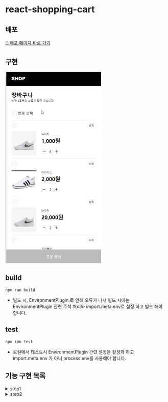 # react-shopping-cart

## 배포

[🖱️ 배포 페이지 바로 가기](https://badahertz52.github.io/react-shopping-cart/dist/)

## 구현

<img src="./readmeImage/cart_step1.gif" width="300px" alt="step1_구현" />

## build

```dash
npm run build
```

- 빌드 시, EnvironmentPlugin 로 인해 오류가 나서 빌드 시에는 EnvironmentPlugin 관련 주석 처리와 import.meta.env로 설정 하고 빌드 해야 합니다.

## test

```dash
npm run test
```

- 로컬에서 테스트시 EnvironmentPlugin 관련 설정을 활성화 하고 import.meta.env 가 아니 process.env를 사용해야 합니다.

## 기능 구현 목록

<details>
  <summary>step1</summary>
  <div markdown="1">
  
### 페이지 마크업 구현
#### Page
- OrderPage
- OrderConfirmPage
#### Common
- Checkbox
- DeleteButton
- PrimaryButton
- Divider

#### OrderPage 하위 컴포넌트

- CartItem
- CartList
- OrderPrice

### 장바구니 목록 구현

#### 장바구니 API

- Suspense
- ErrorBoundary

#### 장바구니 상태

1. 장바구니 목록

- atoms
  - cartItems(CartItem(name, image, price, isChecked, quantity)[x])
  - quantity(number)

#### 장바구니가 없을 때 fallback ui

#### 새로고침 시 화면 유지 기능 구현

- 상품 체크, 상품 수량 관리

### 장바구니 상품 수량 변경

### 장바구니 상품 삭제

### 총 결제 기능 계산 구현

    1. 금액
    - selectors
      - selectedItems(cardItems에서 isChecked가 true인 item들)
      - totalPrice (orderPrice + shippingPrice)
        - orderPrice(각 cartItems의 price \* quantity)
        - shippingPrice(orderPrice)
          - 결제 금액이 10만원 이상일 경우에 무료

### 주문 확인 기능 구현

- 주문 확인 버튼을 눌렀을 때 주문 확인 페이지로 이동한다.
- 주문 확인 페이지에선 다음과 같은 데이터를 보여줄 수 있어야 한다.

  - 상품 종류
  - 상품 개수
  - 총 결제 금액

- 뒤로 가기 버튼을 누르면 다시 장바구니 목록 페이지로 이동해야한다.

  - 장바구니 목록 페이지는 이전 데이터를 유지할 수 있어야 한다.

        </div>

      </details>
    <details>
      <summary>step2</summary>
      <div markdown="1">

  ### 페이지

  - 장바구니 페이지
  - 주문 확인 페이지 (update)
  - 결제 확인 페이지 (new)

  ### 주문 확인 페이지 마크업

  - [] 주문한 상품 : 상품명, 가격, 수량
  - [] 쿠폰 적용 버튼 : 쿠폰 모달 창 열림
  - [] 제주도 및 도서 산간 지역 체크 박스
  - [] 금액
    - 주문 금액
    - 쿠폰 할인 금액
    - 배송비
    - 총 결제 금액
  - [] 결제하기 버튼
    - 클릭 시 결제 확인 패이지로 이동

  ### 쿠폰 모달창 마크업

  - [] 쿠폰 사용 안내 문구
  - [] 쿠폰 목록
  - [] 쿠폰 비활성화
    - 사용 불가한 쿠폰
    - 적용대상이 아닌 쿠폰
    - 이미 쿠폰 2개를 선택한 경우 선택되지 않은 쿠폰
  - [] 쿠폰 적용 버튼
    - 쿠폰 적용 시 할인금액
    - 클릭 시 할인금액 적용

  ### 쿠폰 기능

  #### 쿠폰 유효성(만료 일자) 검사

  - [x] 만료일이 있는 쿠폰인 경우, 사용 날짜가 만료일 이전인지 판단한다.

  #### 쿠폰 적용 여부

  - [x] 현재 주문 상황과 비교해 쿠폰 적용 여부를 판단한다.

  #### 쿠폰 활성화, 비활성화

  - [] 사용 불가한 쿠폰은 비활설화한다.
  - [] 사용자가 2개의 쿠폰을 고르면, 사용 가능한 나머지 쿠폰은 비활성화 된다.
  - [] 사용자가 2개의 쿠폰을 골랐다가 하나를 선택해제하면 4에서 비활설화 되었던 사용가능한 쿠폰들을 활성화된다.

  #### 쿠폰 할인 적용

  - [x] 쿠폰별 할인 금액을 계산한다.
  - [] 선택한 쿠폰으로 받을 수 있는 최대 할인 금액을 적용한다.

  ### 배송비

  #### 무료 배송

  - [] 총 주문 금액이 100,000원 이상일 경우 무료 배송 혜택이 적용된다

  #### 제주도 및 도서 산간 지역: 배송비 추가

  - [] '배송지가 제주도 및 도서 산간 지역입니까?'라는 체크박스에 체크를 했다면, 배송비를 3천원 추가한다.
    </div>
  </details>
